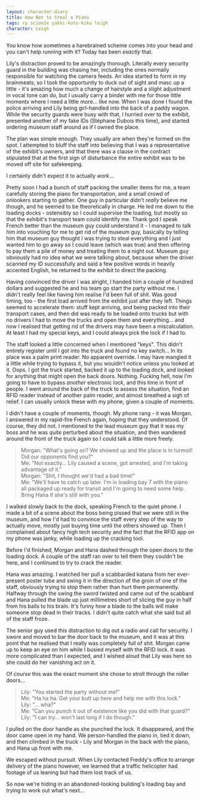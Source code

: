 ```yaml
---
layout: character-diary
title: How Not to Steal a Piano
tags: rp scion2e yakki-koto-kiku leigh
character: Leigh
---
```


You know how sometimes a harebrained scheme comes into your head and you can't help running with it? Today has been *exactly* that.

Lily's distraction proved to be amazingly thorough. Literally every security guard in the building was chasing her, including the ones normally responsible for watching the camera feeds. An idea started to form in my brainmeats, so I took the opportunity to duck out of sight and masc up a little - it's amazing how much a change of hairstyle and a slight adjustment in vocal tone can do, but I usually carry a binder with me for those little moments where I need a little more... like now. When I was done I found the police arriving and Lily being girl-handled into the back of a paddy wagon. While the security guards were busy with that, I hurried over to the exhibit, presented another of my fake IDs (Stéphane Dubois this time), and started ordering museum staff around as if I owned the place.

The plan was simple enough. They usually are when they're formed on the spot. I attempted to bluff the staff into believing that I was a representative of the exhibit's owners, and that there was a clause in the contract stipulated that at the first sign of disturbance the entire exhibit was to be moved off site for safekeeping. 

I certainly didn't expect it to actually *work*...

Pretty soon I had a bunch of staff packing the smaller items for me, a team carefully storing the piano for transportation, and a small crowd of onlookers starting to gather. One guy in particular didn't *really* believe me though, and he seemed to be theoretically in charge. He led me down to the loading docks - ostensibly so I could supervise the loading, but mostly so that the exhibit's transport team could identify me. Thank god I speak French better than the museum guy could understand it - I managed to talk him into vouching for me to get rid of the museum guy, basically by telling him that museum guy thought I was trying to steal everything and I just wanted him to go away so I could leave (which was true) and then offering to pay them a pile of money and treating them to a night out. Museum guy obviously had no idea what we were talking about, because when the driver scanned my ID successfully and said a few positive words in heavily accented English, he returned to the exhibit to direct the packing.

Having convinced the driver I was alright, I handed him a couple of hundred dollars and suggested he and his team go start the party without me. I didn't really feel like having him realise I'd been full of shit. Was good timing, too - the first load arrived from the exhibit just after they left. Things seemed to accelerate them: stuff kept arriving, and being packed into their transport cases, and then did was ready to be loaded onto trucks but with no drivers I had to move the trucks and open them and everything... and now I realised that getting rid of the drivers may have been a miscalculation. At least I had my special keys, and I could always pick the lock if I had to.

The staff looked a little concerned when I mentioned "keys". This didn't entirely register until I got into the truck and found no key switch... In its place was a palm print reader. No apparent override. I may have mangled it a little while trying to bypass it, but you wouldn't notice unless you looked at it. Oops. I got the truck started, backed it up to the loading dock, and looked for anything that might open the back doors. Nothing. Fucking hell, now I'm going to have to bypass *another* electronic lock, and this time in front of people. I went around the back of the truck to assess the situation, find an RFID reader instead of another palm reader, and almost breathed a sigh of relief. I can usually unlock these with my phone, given a couple of moments.

I didn't have a couple of moments, though. My phone rang - it was Morgan. I answered in my rapid-fire French again, hoping that they understood. Of course, they did not. I mentioned to the lead museum guy that it was my boss and he was *quite* perturbed about the situation, and then wandered around the front of the truck again so I could talk a little more freely.

> Morgan: "What's going on? We showed up and the place is in turmoil! Did our opponents find you?"  
> Me: "Not exactly... Lily caused a scene, got arrested, and I'm taking advantage of it."  
> Morgan: "Shit, I thought we'd had a bad time!"  
> Me: "We'll have to catch up later. I'm in loading bay 7 with the piano all packaged up ready for transit and I'm going to need some help. Bring Hana if she's still with you."

I walked slowly back to the dock, speaking French to the quiet phone. I made a bit of a scene about the boss being pissed that we were still in the museum, and how I'd had to convince the staff every step of the way to actually move, mostly just buying time until the others showed up. Then I complained about fancy high tech security and the fact that the RFID app on my phone was janky, while loading up the cracking tool.

Before I'd finished, Morgan and Hana dashed through the open doors to the loading dock. A couple of the staff ran over to tell them they couldn't be here, and I continued to try to crack the reader.

Hana was amazing. I watched her pull a scabbarded katana from her ever-present poster tube and swing it in the direction of the groin of one of the staff, obviously trying to stop them rather than hurt them permanently. Halfway through the swing the sword twisted and came out of the scabbard and Hana pulled the blade up just millimetres short of slicing the guy in half from his balls to his brain. It's funny how a blade to the balls will make someone stop dead in their tracks. I didn't quite catch what she said but all of the staff froze.

The senior guy used this distraction to dig out a radio and call for security. I swore and moved to bar the door back to the museum, and it was at this point that he realised that I really was completely full of shit. Morgan came up to keep an eye on him while I busied myself with the RFID lock. It was more complicated than I expected, and I wished aloud that Lily was here so she could do her vanishing act on it.

Of *course* this was the exact moment she chose to stroll through the roller doors...

> Lily: "You started the party without me!"  
> Me: "Ha ha ha. Get your butt up here and help me with this lock."  
> Lily: "... wha?"  
> Me: "Can you punch it out of existence like you did with that guard?"  
> Lily: "I can *try*... won't last long if I do though."

I pulled on the door handle as she punched the lock. It disappeared, and the door came open in my hand. We person-handled the piano in, tied it down, and then climbed in the truck - Lily and Morgan in the back with the piano, and Hana up front with me.

We escaped without pursuit. When Lily contacted Freddy's office to arrange delivery of the piano however, we learned that a traffic helicopter had footage of us leaning but had them lost track of us.

So now we're hiding in an abandoned-looking building's loading bay and trying to work out what's next...
